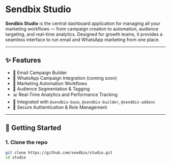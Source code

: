 # Sendbix Studio

**Sendbix Studio** is the central dashboard application for managing all your marketing workflows — from campaign creation to automation, audience targeting, and real-time analytics. Designed for growth teams, it provides a seamless interface to run email and WhatsApp marketing from one place.

---

## ✨ Features

- 📧 Email Campaign Builder
- 💬 WhatsApp Campaign Integration (coming soon)
- 🧠 Marketing Automation Workflows
- 👥 Audience Segmentation & Tagging
- 📊 Real-Time Analytics and Performance Tracking
- 🧩 Integrated with `@sendbix-base`, `@sendbix-builder`, `@sendbix-addons`
- 🔐 Secure Authentication & Role Management

---

## 🚀 Getting Started

### 1. Clone the repo

```bash
git clone https://github.com/sendbix/studio.git
cd studio
